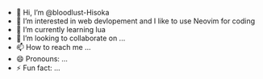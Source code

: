 - 👋 Hi, I’m @bloodlust-Hisoka
- 👀 I’m interested in web devlopement and I like to use Neovim for coding
- 🌱 I’m currently learning lua
- 💞️ I’m looking to collaborate on ...
- 📫 How to reach me ...
- 😄 Pronouns: ...
- ⚡ Fun fact: ...

<!---
bloodlust-Hisoka/bloodlust-Hisoka is a ✨ special ✨ repository because its `README.md` (this file) appears on your GitHub profile.
You can click the Preview link to take a look at your changes.
--->
